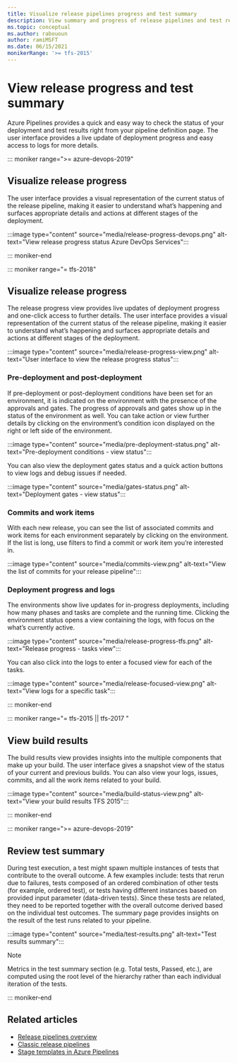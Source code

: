 ```yaml
---
title: Visualize release pipelines progress and test summary
description: View summary and progress of release pipelines and test results
ms.topic: conceptual
ms.author: rabououn
author: ramiMSFT
ms.date: 06/15/2021
monikerRange: '>= tfs-2015'
---
```


# View release progress and test summary

Azure Pipelines provides a quick and easy way to check the status of your deployment and test results right from your pipeline definition page. The user interface provides a live update of deployment progress and easy access to logs for more details.

::: moniker range=">= azure-devops-2019"

## Visualize release progress

The user interface provides a visual representation of the current status of the release pipeline, making it easier to understand what’s happening and surfaces appropriate details and actions at different stages of the deployment.

:::image type="content" source="media/release-progress-devops.png" alt-text="View release progress status Azure DevOps Services":::

::: moniker-end

::: moniker range="= tfs-2018"

## Visualize release progress

The release progress view provides live updates of deployment progress and one-click access to further details. The user interface provides a visual representation of the current status of the release pipeline, making it easier to understand what’s happening and surfaces appropriate details and actions at different stages of the deployment.

:::image type="content" source="media/release-progress-view.png" alt-text="User interface to view the release progress status":::

### Pre-deployment and post-deployment

If pre-deployment or post-deployment conditions have been set for an environment, it is indicated on the environment with the presence of the approvals and gates. The progress of approvals and gates show up in the status of the environment as well. You can take action or view further details by clicking on the environment’s condition icon displayed on the right or left side of the environment.

:::image type="content" source="media/pre-deployment-status.png" alt-text="Pre-deployment conditions - view status":::

You can also view the deployment gates status and a quick action buttons to view logs and debug issues if needed.

:::image type="content" source="media/gates-status.png" alt-text="Deployment gates - view status":::

### Commits and work items

With each new release, you can see the list of associated commits and work items for each environment separately by clicking on the environment. If the list is long, use filters to find a commit or work item you’re interested in.

:::image type="content" source="media/commits-view.png" alt-text="View the list of commits for your release pipeline":::

### Deployment progress and logs

The environments show live updates for in-progress deployments, including how many phases and tasks are complete and the running time. Clicking the environment status opens a view containing the logs, with focus on the what’s currently active.

:::image type="content" source="media/release-progress-tfs.png" alt-text="Release progress - tasks view":::

You can also click into the logs to enter a focused view for each of the tasks.

:::image type="content" source="media/release-focused-view.png" alt-text="View logs for a specific task":::

::: moniker-end

::: moniker range="= tfs-2015 || tfs-2017 "

## View build results

The build results view provides insights into the multiple components that make up your build. The user interface gives a snapshot view of the status of your current and previous builds. You can also view your logs, issues, commits, and all the work items related to your build.

:::image type="content" source="media/build-status-view.png" alt-text="View your build results TFS 2015":::

::: moniker-end

::: moniker range=">= azure-devops-2019"

## Review test summary

During test execution, a test might spawn multiple instances of tests that contribute to the overall outcome. A few examples include: tests that rerun due to failures, tests composed of an ordered combination of other tests (for example, ordered test), or tests having different instances based on provided input parameter (data-driven tests). Since these tests are related, they need to be reported together with the overall outcome derived based on the individual test outcomes. The summary page provides insights on the result of the test runs related to your pipeline.

:::image type="content" source="media/test-results.png" alt-text="Test results summary":::

> [!NOTE]
> Metrics in the test summary section (e.g. Total tests, Passed, etc.), are computed using the root level of the hierarchy rather than each individual iteration of the tests.

::: moniker-end

## Related articles

- [Release pipelines overview](./index.md)
- [Classic release pipelines](./define-multistage-release-process.md)
- [Stage templates in Azure Pipelines](./env-templates.md)
